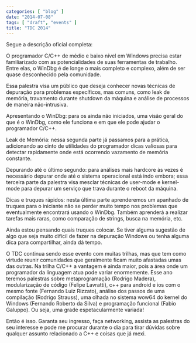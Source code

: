 ```yaml
---
categories: [ "blog" ]
date: "2014-07-08"
tags: [ "draft", "events" ]
title: "TDC 2014"
---
```


Segue a descrição oficial completa:

O programador C/C++ de médio e baixo nível em Windows precisa
estar familiarizado com as potencialidades de suas ferramentas de
trabalho. Entre elas, o WinDbg é de longe o mais completo e complexo,
além de ser quase desconhecido pela comunidade.

Essa palestra visa um público que deseja conhecer novas técnicas
de depuração para problemas específicos, mas comuns, como leak de
memória, travamento durante shutdown da máquina e análise de processos
de maneira não-intrusiva.

Apresentando o WinDbg: para os ainda não iniciados, uma visão geral do
que é o WinDbg, como ele funciona e em que ele pode ajudar o programador
C/C++.

Leak de Memória: nessa segunda parte já passamos para a prática,
adicionando ao cinto de utilidades do programador dicas valiosas
para detectar rapidamente onde está ocorrendo vazamento de memória
constante.

Depurando até o último segundo: para análises mais hardcore às vezes
é necessário depurar onde até o sistema operacional está indo embora;
essa terceira parte da palestra visa mesclar técnicas de user-mode
e kernel-mode para depurar um serviço que trava durante o reboot da
máquina.

Dicas e truques rápidos: nesta última parte aprenderemos um apanhado
de truques para o iniciante não se perder muito tempo nos problemas que
eventualmente encontrará usando o WinDbg. Também aprenderá a realizar
tarefas mais raras, como comparação de strings, busca na memória, etc.

Ainda estou pensando quais truques colocar. Se tiver alguma sugestão
de algo que seja muito difícil de fazer na depuração Windows ou tenha
alguma dica para compartilhar, ainda dá tempo.

O TDC continua sendo esse evento com muitas trilhas, mas que tem como
virtude reunir comunidades que geralmente ficam muito afastadas umas das
outras. Na trilha C/C++ a vantagem é ainda maior, pois a área onde um
programador da linguagem atua pode variar enormemente. Esse ano teremos
palestras sobre metaprogramação (Rodrigo Madera), modularização
de código (Felipe Lavratti), c++ para android e ios com o mesmo fonte
(Fernando Luiz Rizzato), análise dos passos de uma compilação (Rodrigo
Strauss), uma olhada no sistema wow64 do kernel do Windows (Fernando
Roberto da Silva) e programação funcional (Fabio Galuppo). Ou seja,
uma grade espetacularmente variada!

Então é isso. Garanta seu ingresso, faça networking, assista as
palestras do seu interesse e pode me procurar durante o dia para tirar
dúvidas sobre qualquer assunto relacionado a C++ e coisas que já mexi.

